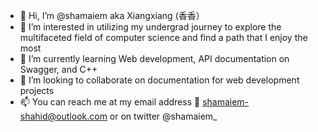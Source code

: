 - 👋 Hi, I’m @shamaiem aka Xiangxiang (香香）
- 👀 I’m interested in utilizing my undergrad journey to explore the multifaceted field of computer science and find a path that I enjoy the most
- 🌱 I’m currently learning Web development, API documentation on Swagger, and C++
- 💞️ I’m looking to collaborate on documentation for web development projects
- 📫 You can reach me at my email address 📩 shamaiem-shahid@outlook.com or on twitter  @shamaiem_

<!---
shamaiem/shamaiem is a ✨ special ✨ repository because its `README.md` (this file) appears on your GitHub profile.
You can click the Preview link to take a look at your changes.
--->

